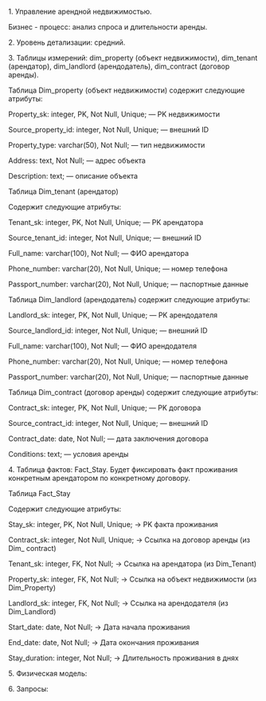 1\. Управление арендной недвижимостью.

Бизнес - процесс: анализ спроса и длительности аренды.

2\. Уровень детализации: средний.

3\. Таблицы измерений: dim_property (объект недвижимости), dim_tenant (арендатор), dim_landlord (арендодатель), dim_contract (договор аренды).

Таблица Dim_property (объект недвижимости) содержит следующие атрибуты:

Property_sk: integer, PK, Not Null, Unique; — PK недвижимости

Source_property_id: integer, Not Null, Unique; — внешний ID

Property_type: varchar(50), Not Null; — тип недвижимости

Address: text, Not Null; — адрес объекта

Description: text; — описание объекта

Таблица Dim_tenant (арендатор)

Содержит следующие атрибуты:

Tenant_sk: integer, PK, Not Null, Unique; — PK арендатора

Source_tenant_id: integer, Not Null, Unique; — внешний ID

Full_name: varchar(100), Not Null; — ФИО арендатора

Phone_number: varchar(20), Not Null, Unique; — номер телефона

Passport_number: varchar(20), Not Null, Unique; — паспортные данные

Таблица Dim_landlord (арендодатель) cодержит следующие атрибуты:

Landlord_sk: integer, PK, Not Null, Unique; — PK арендодателя

Source_landlord_id: integer, Not Null, Unique; — внешний ID

Full_name: varchar(100), Not Null; — ФИО арендодателя

Phone_number: varchar(20), Not Null, Unique; — номер телефона

Passport_number: varchar(20), Not Null, Unique; — паспортные данные

Таблица Dim_contract (договор аренды) cодержит следующие атрибуты:

Contract_sk: integer, PK, Not Null, Unique; — PK договора

Source_contract_id: integer, Not Null, Unique; — внешний ID

Contract_date: date, Not Null; — дата заключения договора

Conditions: text; — условия аренды

4\. Таблица фактов: Fact_Stay. Будет фиксировать факт проживания конкретным арендатором по конкретному договору.

Таблица Fact_Stay

Содержит следующие атрибуты:

Stay_sk: integer, PK, Not Null, Unique; → PK факта проживания

Contract_sk: integer, Not Null, Unique; → Ссылка на договор аренды (из Dim_ contract)

Tenant_sk: integer, FK, Not Null; → Ссылка на арендатора (из Dim_Tenant)

Property_sk: integer, FK, Not Null; → Ссылка на объект недвижимости (из Dim_Property)

Landlord_sk: integer, FK, Not Null; → Ссылка на арендодателя (из Dim_Landlord)

Start_date: date, Not Null; → Дата начала проживания

End_date: date, Not Null; → Дата окончания проживания

Stay_duration: integer, Not Null; → Длительность проживания в днях

5\. Физическая модель:

6\. Запросы: